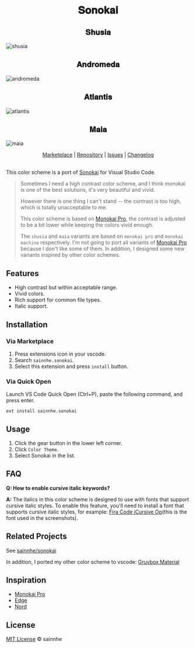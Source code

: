 <h1 align="center">
𝐒𝐨𝐧𝐨𝐤𝐚𝐢
</h1>

<h2 align="center">
𝐒𝐡𝐮𝐬𝐢𝐚
</h2>

![shusia](https://user-images.githubusercontent.com/37491630/77871086-96134d00-7232-11ea-8213-2b473ce22540.png)

<h2 align="center">
𝐀𝐧𝐝𝐫𝐨𝐦𝐞𝐝𝐚
</h2>

![andromeda](https://user-images.githubusercontent.com/37491630/77871073-90b60280-7232-11ea-9310-7ce4f4129671.png)

<h2 align="center">
𝐀𝐭𝐥𝐚𝐧𝐭𝐢𝐬
</h2>

![atlantis](https://user-images.githubusercontent.com/37491630/77871076-91e72f80-7232-11ea-8414-0a93b4c26d97.png)

<h2 align="center">
𝐌𝐚𝐢𝐚
</h2>

![maia](https://user-images.githubusercontent.com/37491630/77871079-93185c80-7232-11ea-9390-6f4366375e97.png)

<p align="center">
  <a href="https://marketplace.visualstudio.com/items?itemName=sainnhe.sonokai">Marketplace</a> |
  <a href="https://github.com/sainnhe/sonokai-vscode">Repository</a> |
  <a href="https://github.com/sainnhe/sonokai-vscode/issues">Issues</a> |
  <a href="https://github.com/sainnhe/sonokai-vscode/blob/master/CHANGELOG.md">Changelog</a>
  <br><br>
</p>

This color scheme is a port of [Sonokai](https://github.com/sainnhe/sonokai) for Visual Studio Code. 

> Sometimes I need a high contrast color scheme, and I think monokai is one of the best solutions, it's very beautiful and vivid.
>
> However there is one thing I can't stand -- the contrast is too high, which is totally unacceptable to me.
>
> This color scheme is based on [Monokai Pro](https://monokai.pro/vscode), the contrast is adjusted to be a bit lower while keeping the colors vivid enough.
>
> The `shusia` and `maia` variants are based on `monokai pro` and `monokai machine` respectively. I'm not going to port all variants of [Monokai Pro](https://monokai.pro/vscode) because I don't like some of them. In addition, I designed some new variants inspired by other color schemes.

## Features

- High contrast but within acceptable range.
- Vivid colors.
- Rich support for common file types.
- Italic support.

## Installation

### Via Marketplace

1. Press extensions icon in your vscode.
2. Search `sainnhe.sonokai`.
3. Select this extension and press `install` button.

### Via Quick Open

Launch VS Code Quick Open (Ctrl+P), paste the following command, and press enter.

```
ext install sainnhe.sonokai
```

## Usage

1. Click the gear button in the lower left corner.
2. Click `Color Theme`.
3. Select Sonokai in the list.

## FAQ

**Q: How to enable cursive italic keywords?**

**A:** The italics in this color scheme is designed to use with fonts that support cursive italic styles. To enable this feature, you'll need to install a font that supports cursive italic styles, for example: [Fira Code iCursive Op](https://github.com/sainnhe/icursive-nerd-font)(this is the font used in the screenshots).

## Related Projects

See [sainnhe/sonokai](https://github.com/sainnhe/sonokai#related-projects)

In addition, I ported my other color scheme to vscode: [Gruvbox Material](https://marketplace.visualstudio.com/items?itemName=sainnhe.gruvbox-material)

## Inspiration

- [Monokai Pro](https://monokai.pro/vscode)
- [Edge](https://github.com/sainnhe/edge)
- [Nord](https://www.nordtheme.com)

## License

[MIT License](https://github.com/sainnhe/sonokai-vscode/blob/master/LICENSE) © sainnhe
